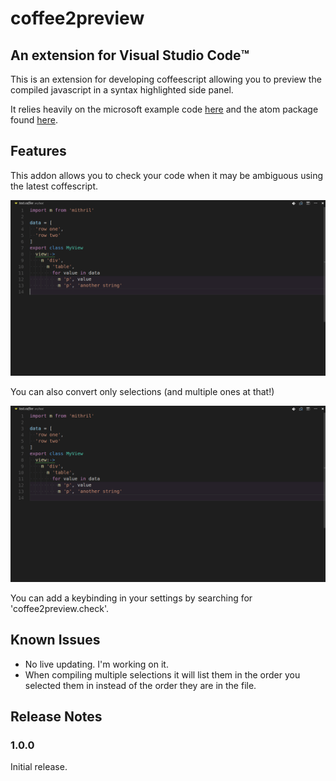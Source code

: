 # coffee2preview

## An extension for Visual Studio Code™️

This is an extension for developing coffeescript allowing you to preview the compiled javascript in a syntax highlighted side panel.

It relies heavily on the microsoft example code [here](https://github.com/Microsoft/vscode-extension-samples/tree/master/contentprovider-sample) and the atom package found [here](https://github.com/leny/atom-coffeescript-check).

## Features

This addon allows you to check your code when it may be ambiguous using the latest coffescript.

![Code View](images/wholeFile.gif)

You can also convert only selections (and multiple ones at that!)

![MultiSelection](images/multiSelection.gif)

You can add a keybinding in your settings by searching for 'coffee2preview.check'.

## Known Issues

* No live updating. I'm working on it.
* When compiling multiple selections it will list them in the order you selected them in instead of the order they are in the file.

## Release Notes

### 1.0.0

Initial release.
